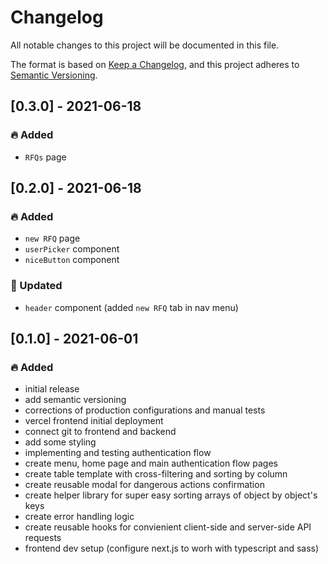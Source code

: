 # Changelog

All notable changes to this project will be documented in this file.

The format is based on [Keep a Changelog](https://keepachangelog.com/en/1.0.0/),
and this project adheres to [Semantic Versioning](https://semver.org/spec/v2.0.0.html).

## [0.3.0] - 2021-06-18

### 🔥 Added

- `RFQs` page

## [0.2.0] - 2021-06-18

### 🔥 Added

- `new RFQ` page
- `userPicker` component
- `niceButton` component

### 💪 Updated

- `header` component (added `new RFQ` tab in nav menu)

## [0.1.0] - 2021-06-01

### 🔥 Added

- initial release
- add semantic versioning
- corrections of production configurations and manual tests
- vercel frontend initial deployment
- connect git to frontend and backend
- add some styling
- implementing and testing authentication flow
- create menu, home page and main authentication flow pages
- create table template with cross-filtering and sorting by column
- create reusable modal for dangerous actions confirmation
- create helper library for super easy sorting arrays of object by object's keys
- create error handling logic
- create reusable hooks for convienient client-side and server-side API requests
- frontend dev setup (configure next.js to worh with typescript and sass)
